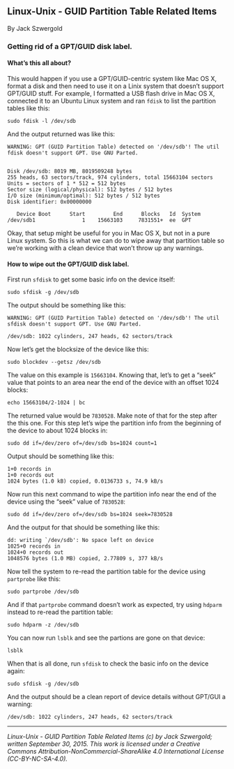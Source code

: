 ## Linux-Unix - GUID Partition Table Related Items

By Jack Szwergold

### Getting rid of a GPT/GUID disk label.

#### What’s this all about?

This would happen if you use a GPT/GUID-centric system like Mac OS X, format a disk and then need to use it on a Linix system that doesn’t support GPT/GUID stuff. For example, I formatted a USB flash drive in Mac OS X, connected it to an Ubuntu Linux system and ran `fdisk` to list the partition tables like this:

    sudo fdisk -l /dev/sdb

And the output returned was like this:

	WARNING: GPT (GUID Partition Table) detected on '/dev/sdb'! The util fdisk doesn't support GPT. Use GNU Parted.
	
	
	Disk /dev/sdb: 8019 MB, 8019509248 bytes
	255 heads, 63 sectors/track, 974 cylinders, total 15663104 sectors
	Units = sectors of 1 * 512 = 512 bytes
	Sector size (logical/physical): 512 bytes / 512 bytes
	I/O size (minimum/optimal): 512 bytes / 512 bytes
	Disk identifier: 0x00000000
	
	   Device Boot      Start         End      Blocks   Id  System
	/dev/sdb1               1    15663103     7831551+  ee  GPT

Okay, that setup might be useful for you in Mac OS X, but not in a pure Linux system. So this is what we can do to wipe away that partition table so we’re working with a clean device that won’t throw up any warnings.

#### How to wipe out the GPT/GUID disk label.

First run `sfdisk` to get some basic info on the device itself:

    sudo sfdisk -g /dev/sdb

The output should be something like this:

	WARNING: GPT (GUID Partition Table) detected on '/dev/sdb'! The util sfdisk doesn't support GPT. Use GNU Parted.
	
	/dev/sdb: 1022 cylinders, 247 heads, 62 sectors/track

Now let’s get the blocksize of the device like this:

    sudo blockdev --getsz /dev/sdb

The value on this example is `15663104`. Knowing that, let’s to get a “seek” value that points to an area near the end of the device with an offset 1024 blocks:

    echo 15663104/2-1024 | bc

The returned value would be `7830528`. Make note of that for the step after the this one. For this step let’s wipe the partition info from the beginning of the device to about 1024 blocks in:

    sudo dd if=/dev/zero of=/dev/sdb bs=1024 count=1

Output should be something like this:

	1+0 records in
	1+0 records out
	1024 bytes (1.0 kB) copied, 0.0136733 s, 74.9 kB/s

Now run this next command to wipe the partition info near the end of the device using the “seek” value of `7830528`:

    sudo dd if=/dev/zero of=/dev/sdb bs=1024 seek=7830528

And the output for that should be something like this:

	dd: writing `/dev/sdb': No space left on device
	1025+0 records in
	1024+0 records out
	1048576 bytes (1.0 MB) copied, 2.77809 s, 377 kB/s

Now tell the system to re-read the partition table for the device using `partprobe` like this:

    sudo partprobe /dev/sdb

And if that `partprobe` command doesn’t work as expected, try using `hdparm` instead to re-read the partition table:

    sudo hdparm -z /dev/sdb

You can now run `lsblk` and see the partions are gone on that device:

    lsblk

When that is all done, run `sfdisk` to check the basic info on the device again:

    sudo sfdisk -g /dev/sdb

And the output should be a clean report of device details without GPT/GUI a warning:

    /dev/sdb: 1022 cylinders, 247 heads, 62 sectors/track

***

*Linux-Unix - GUID Partition Table Related Items (c) by Jack Szwergold; written September 30, 2015. This work is licensed under a Creative Commons Attribution-NonCommercial-ShareAlike 4.0 International License (CC-BY-NC-SA-4.0).*
